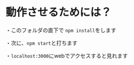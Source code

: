 # 動作させるためには？

・このフォルダの直下で `npm install`をします

・次に、`npm start`と打ちます

・`localhost:3000`にwebでアクセスすると見れます